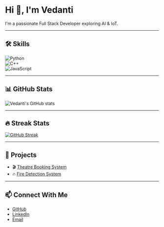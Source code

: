 # Hi 👋, I'm Vedanti  
I'm a passionate Full Stack Developer exploring AI & IoT.  

---

## 🛠️ Skills  
![Python](https://img.shields.io/badge/Python-3776AB?style=for-the-badge&logo=python&logoColor=white)  
![C++](https://img.shields.io/badge/C++-00599C?style=for-the-badge&logo=cplusplus&logoColor=white)  
![JavaScript](https://img.shields.io/badge/JavaScript-F7DF1E?style=for-the-badge&logo=javascript&logoColor=black)  

---

## 📊 GitHub Stats  
![Vedanti's GitHub stats](https://github-readme-stats.vercel.app/api?username=VedantiRamde&show_icons=true&theme=radical)  

---

## 🔥 Streak Stats  
[![GitHub Streak](https://streak-stats.demolab.com?user=VedantiRamde&theme=dark&hide_border=true)](https://git.io/streak-stats)  

---

## 🌟 Projects  
- 🎬 [Theatre Booking System](#)  
- 🔥 [Fire Detection System](#)  

---

## 📫 Connect With Me  
- [GitHub](https://github.com/VedantiRamde)  
- [LinkedIn](#)  
- [Email](mailto:your.email@example.com)  
